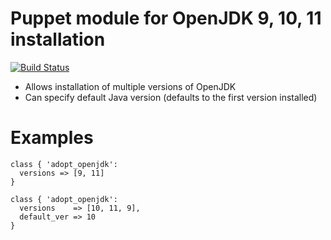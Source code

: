 # Puppet module for OpenJDK 9, 10, 11 installation
[![Build Status](https://travis-ci.org/Adaptavist/puppet-adopt_openjdk.svg?branch=master)](https://travis-ci.org/Adaptavist/puppet-adopt_openjdk)

* Allows installation of multiple versions of OpenJDK 
* Can specify default Java version (defaults to the first version installed)

# Examples

```
class { 'adopt_openjdk':
  versions => [9, 11]
}

class { 'adopt_openjdk':
  versions    => [10, 11, 9],
  default_ver => 10
}
```
